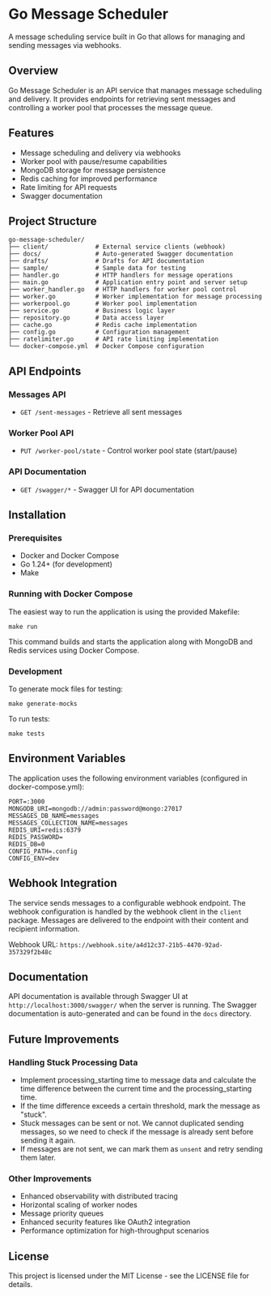 # Go Message Scheduler

A message scheduling service built in Go that allows for managing and sending messages via webhooks.

## Overview

Go Message Scheduler is an API service that manages message scheduling and delivery. It provides endpoints for retrieving sent messages and controlling a worker pool that processes the message queue.

## Features

- Message scheduling and delivery via webhooks
- Worker pool with pause/resume capabilities
- MongoDB storage for message persistence
- Redis caching for improved performance
- Rate limiting for API requests
- Swagger documentation

## Project Structure

```
go-message-scheduler/
├── client/             # External service clients (webhook)
├── docs/               # Auto-generated Swagger documentation
├── drafts/             # Drafts for API documentation
├── sample/             # Sample data for testing
├── handler.go          # HTTP handlers for message operations
├── main.go             # Application entry point and server setup
├── worker_handler.go   # HTTP handlers for worker pool control
├── worker.go           # Worker implementation for message processing
├── workerpool.go       # Worker pool implementation
├── service.go          # Business logic layer
├── repository.go       # Data access layer
├── cache.go            # Redis cache implementation
├── config.go           # Configuration management
├── ratelimiter.go      # API rate limiting implementation
└── docker-compose.yml  # Docker Compose configuration
```

## API Endpoints

### Messages API

- `GET /sent-messages` - Retrieve all sent messages

### Worker Pool API

- `PUT /worker-pool/state` - Control worker pool state (start/pause)

### API Documentation

- `GET /swagger/*` - Swagger UI for API documentation

## Installation

### Prerequisites

- Docker and Docker Compose
- Go 1.24+ (for development)
- Make

### Running with Docker Compose

The easiest way to run the application is using the provided Makefile:

```
make run
```

This command builds and starts the application along with MongoDB and Redis services using Docker Compose.

### Development

To generate mock files for testing:

```
make generate-mocks
```

To run tests:

```
make tests
```

## Environment Variables

The application uses the following environment variables (configured in docker-compose.yml):

```
PORT=:3000
MONGODB_URI=mongodb://admin:password@mongo:27017
MESSAGES_DB_NAME=messages
MESSAGES_COLLECTION_NAME=messages
REDIS_URI=redis:6379
REDIS_PASSWORD=
REDIS_DB=0
CONFIG_PATH=.config
CONFIG_ENV=dev
```

## Webhook Integration

The service sends messages to a configurable webhook endpoint. The webhook configuration is handled by the webhook client in the `client` package. Messages are delivered to the endpoint with their content and recipient information.

Webhook URL: `https://webhook.site/a4d12c37-21b5-4470-92ad-357329f2b48c`

## Documentation

API documentation is available through Swagger UI at `http://localhost:3000/swagger/` when the server is running. The Swagger documentation is auto-generated and can be found in the `docs` directory.

## Future Improvements

### Handling Stuck Processing Data

- Implement processing_starting time to message data and calculate the time difference between the current time and the processing_starting time.
- If the time difference exceeds a certain threshold, mark the message as "stuck".
- Stuck messages can be sent or not. We cannot duplicated sending messages, so we need to check if the message is already sent before sending it again.
- If messages are not sent, we can mark them as `unsent` and retry sending them later.

### Other Improvements

- Enhanced observability with distributed tracing
- Horizontal scaling of worker nodes
- Message priority queues
- Enhanced security features like OAuth2 integration
- Performance optimization for high-throughput scenarios

## License

This project is licensed under the MIT License - see the LICENSE file for details.